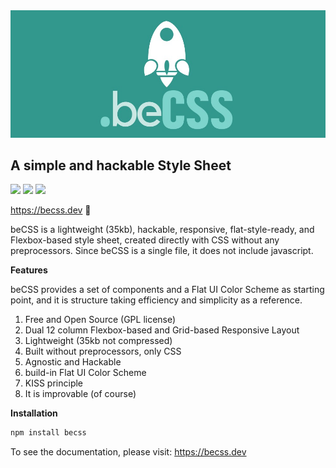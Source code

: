 <img src="/images/becss-logo.jpg" alt="becss logo">

<h2>A simple and hackable Style Sheet</h2>

<div>
       <img src="https://img.shields.io/badge/NPM-v0.1.2 -blue?logo=npm">
        <img src="https://img.shields.io/badge/GPLv3-License-orange?logo=mit">
        <img src="https://img.shields.io/badge/CSS-Only-blue?logo=css3">
     </div>



https://becss.dev 🔗

<p>beCSS is a lightweight (35kb), hackable, responsive, flat-style-ready, and Flexbox-based style sheet, created directly with CSS without any preprocessors. Since beCSS is a single file, it does not include javascript.</p>

<strong>Features</strong>

<p>beCSS provides a set of components and a Flat UI Color Scheme as starting point, and it is structure taking efficiency and simplicity as a reference.</p>

1. Free and Open Source (GPL license)
2. Dual 12 column Flexbox-based and Grid-based Responsive Layout
3. Lightweight (35kb not compressed)
4. Built without preprocessors, only CSS
5. Agnostic and Hackable
6. build-in Flat UI Color Scheme
7. KISS principle
8. It is improvable (of course)


<strong>Installation</strong>

```html
npm install becss
```


To see the documentation, please visit: https://becss.dev


